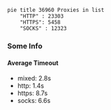 
```mermaid
pie title 36960 Proxies in list
    "HTTP" : 23303
    "HTTPS": 5458
    "SOCKS" : 12323
```

### Some Info
#### Average Timeout

- mixed: 2.8s
- http: 1.4s
- https: 8.7s
- socks: 6.6s